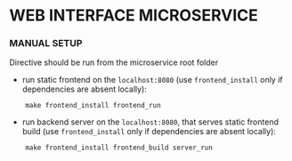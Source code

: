 # WEB INTERFACE MICROSERVICE

### MANUAL SETUP

Directive should be run from the microservice root folder
- run static frontend on the `localhost:8080` (use `frontend_install` only if dependencies are absent locally):

```
    make frontend_install frontend_run
```
- run backend server on the `localhost:8080`, that serves static frontend build (use `frontend_install` only if dependencies are absent locally): 
```
    make frontend_install frontend_build server_run
```